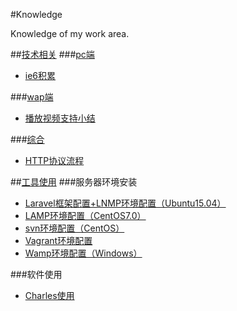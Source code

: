 #Knowledge

Knowledge of my work area.

##[技术相关](./技术相关/)
###[pc端](./技术相关/pc端)
- [ie6积累](./技术相关/pc端/ie6积累/)

###[wap端](./技术相关/wap端)
- [播放视频支持小结](./技术相关/wap端/播放视频支持小结/)

###[综合](./技术相关/综合)
- [HTTP协议流程](./技术相关/综合/HTTP协议流程/)

##[工具使用](./工具使用/)
###服务器环境安装
- [Laravel框架配置+LNMP环境配置（Ubuntu15.04）](./工具使用/Laravel框架配置+LNMP环境配置（Ubuntu15.04）)
- [LAMP环境配置（CentOS7.0）](./工具使用/LAMP环境配置（CentOS7.0）)
- [svn环境配置（CentOS）](./工具使用/svn环境配置（CentOS）)
- [Vagrant环境配置](./工具使用/Vagrant环境配置)
- [Wamp环境配置（Windows）](./工具使用/Wamp环境配置（Windows）)

###软件使用
- [Charles使用](./工具使用/Charles使用)
